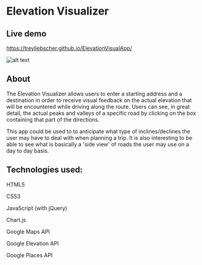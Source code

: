 # Elevation Visualizer

## Live demo

 https://treyliebscher.github.io/ElevationVisualApp/

![alt text](https://i.imgur.com/EI6zkPw.png)

## About
The Elevation Visualizer allows users to enter a starting address and a destination in order to receive visual feedback on the actual elevation that will be encountered while driving along the route. Users can see, in great detail, the actual peaks and valleys of a specific road by clicking on the box containing that part of the directions. 

This app could be used to to anticipate what type of inclines/declines the user may have to deal with when planning a trip. It is also interesting to be able to see what is basically a 'side view' of roads the user may use on a day to day basis.

## Technologies used:

HTML5

CSS3

JavaScript (with jQuery)

Chart.js

Google Maps API

Google Elevation API

Google Places API
